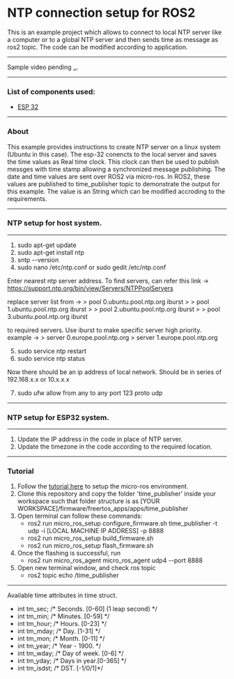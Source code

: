 # NTP connection setup for ROS2 

This is an example project which allows to connect to local NTP server like a computer or to a global NTP server and then sends time as message as ros2 topic.
The code can be modified according to application.

------------

Sample video pending [..](.. "..").

------------

### List of components used:
- [ESP 32](https://www.az-delivery.de/en/products/esp32-developmentboard "ESP 32")

------------

### About
This example provides instructions to create NTP server on a linux system (Ubuntu in this case). The esp-32 conencts to the local server and saves the time values as Real time clock. This clock can then be used to publish messges with time stamp allowing a synchronized message publishing.
The date and time values are sent over ROS2 via micro-ros.
In ROS2, these values are published to time_publisher topic to demonstrate the output for this example. The value is an String which can be modified accroding to the requirements.

------------

### NTP setup for host system.

------------

1. sudo apt-get update
2. sudo apt-get install ntp
3. sntp --version
4. sudo nano /etc/ntp.conf or sudo gedit /etc/ntp.conf

Enter nearest ntp server address. To find servers, can refer this link -> https://support.ntp.org/bin/view/Servers/NTPPoolServers

replace server list from -> 
    > pool 0.ubuntu.pool.ntp.org iburst 
    > 
    > pool 1.ubuntu.pool.ntp.org iburst
    > 
    > pool 2.ubuntu.pool.ntp.org iburst
    > 
    > pool 3.ubuntu.pool.ntp.org iburst

to required servers. Use iburst to make specific server high priority. 
example -> 
    > server 0.europe.pool.ntp.org
    > server 1.europe.pool.ntp.org

5. sudo service ntp restart
6. sudo service ntp status

Now there should be an ip address of local network. Should be in series of 192.168.x.x or 10.x.x.x

7. sudo ufw allow from any to any port 123 proto udp

------------

### NTP setup for ESP32 system.

------------

1. Update the IP address in the code in place of NTP server.
2. Update the timezone in the code according to the required location.

------------

### Tutorial
1. Follow the  [tutorial here](https://link.medium.com/pdmyDUIh9nb "tutorial here") to setup the micro-ros environment.
2. Clone this repository and copy the folder 'time_publisher' inside your workspace such that folder structure is as  [YOUR WORKSPACE]/firmware/freertos_apps/apps/time_publisher 
3. Open terminal can follow these commands:
   - ros2 run micro_ros_setup configure_firmware.sh time_publisher -t udp -i [LOCAL MACHINE IP ADDRESS] -p 8888
   - ros2 run micro_ros_setup build_firmware.sh
   - ros2 run micro_ros_setup flash_firmware.sh
4. Once the flashing is successful, run
   - ros2 run micro_ros_agent micro_ros_agent udp4 --port 8888
5. Open new terminal window, and check ros topic
   - ros2 topic echo /time_publisher

------------

Available time attributes in time struct.
- int tm_sec;			/* Seconds.	[0-60] (1 leap second) */
- int tm_min;			/* Minutes.	[0-59] */
- int tm_hour;			/* Hours.	[0-23] */
- int tm_mday;			/* Day.		[1-31] */
- int tm_mon;			/* Month.	[0-11] */
- int tm_year;			/* Year	- 1900.  */
- int tm_wday;			/* Day of week.	[0-6] */
- int tm_yday;			/* Days in year.[0-365]	*/
- int tm_isdst;			/* DST.		[-1/0/1]*/
